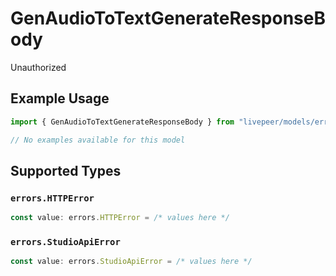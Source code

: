 # GenAudioToTextGenerateResponseBody

Unauthorized

## Example Usage

```typescript
import { GenAudioToTextGenerateResponseBody } from "livepeer/models/errors";

// No examples available for this model
```

## Supported Types

### `errors.HTTPError`

```typescript
const value: errors.HTTPError = /* values here */
```

### `errors.StudioApiError`

```typescript
const value: errors.StudioApiError = /* values here */
```

